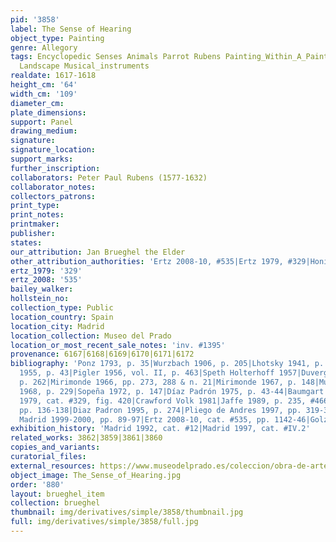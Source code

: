 ```yaml
---
pid: '3858'
label: The Sense of Hearing
object_type: Painting
genre: Allegory
tags: Encyclopedic Senses Animals Parrot Rubens Painting_Within_A_Painting Mariemont
  Landscape Musical_instruments
realdate: 1617-1618
height_cm: '64'
width_cm: '109'
diameter_cm: 
plate_dimensions: 
support: Panel
drawing_medium: 
signature: 
signature_location: 
support_marks: 
further_inscription: 
collaborators: Peter Paul Rubens (1577-1632)
collaborator_notes: 
collectors_patrons: 
print_type: 
print_notes: 
printmaker: 
publisher: 
states: 
our_attribution: Jan Brueghel the Elder
other_attribution_authorities: 'Ertz 2008-10, #535|Ertz 1979, #329|Honig database'
ertz_1979: '329'
ertz_2008: '535'
bailey_walker: 
hollstein_no: 
collection_type: Public
location_country: Spain
location_city: Madrid
location_collection: Museo del Prado
location_or_most_recent_sale_notes: 'inv. #1395'
provenance: 6167|6168|6169|6170|6171|6172
bibliography: 'Ponz 1793, p. 35|Wurzbach 1906, p. 205|Lhotsky 1941, p. 234|Maeyer
  1955, p. 43|Pigler 1956, vol. II, p. 463|Speth Holterhoff 1957|Duverger 1957-58,
  p. 262|Mirimonde 1966, pp. 273, 288 & n. 21|Mirimonde 1967, p. 148|Muller-Hofstede
  1968, p. 229|Sopeña 1972, p. 147|Díaz Padrón 1975, p. 43-44|Baumgart 1978, p. 130|Ertz
  1979, cat. #329, fig. 420|Crawford Volk 1981|Jaffe 1989, p. 235, #466|Madrid 1992,
  pp. 136-138|Diaz Padron 1995, p. 274|Pliego de Andres 1997, pp. 319-328|Welzel in
  Madrid 1999-2000, pp. 89-97|Ertz 2008-10, cat. #535, pp. 1142-46|Golz 2008'
exhibition_history: 'Madrid 1992, cat. #12|Madrid 1997, cat. #IV.2'
related_works: 3862|3859|3861|3860
copies_and_variants: 
curatorial_files: 
external_resources: https://www.museodelprado.es/coleccion/obra-de-arte/el-oido/074adedf-40f0-476f-b132-fe450e71e0f3
object_image: The_Sense_of_Hearing.jpg
order: '880'
layout: brueghel_item
collection: brueghel
thumbnail: img/derivatives/simple/3858/thumbnail.jpg
full: img/derivatives/simple/3858/full.jpg
---
```


